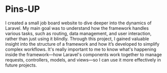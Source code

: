 # Pins-UP

I created a small job board website to dive deeper into the dynamics of Laravel. My main goal was to understand how the framework handles various tasks, such as routing, data management, and user interaction, rather than just using it blindly. Through this project, I gained valuable insight into the structure of a framework and how it’s developed to simplify complex workflows. It's really important to me to know what's happening inside the framework—how Laravel's components work together to manage requests, controllers, models, and views—so I can use it more effectively in future projects.